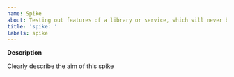 ```yaml
---
name: Spike
about: Testing out features of a library or service, which will never be merged into main.
title: 'spike: '
labels: spike
---
```


**Description**

Clearly describe the aim of this spike
